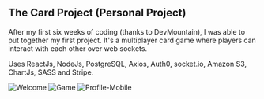 ## The Card Project (Personal Project)

After my first six weeks of coding (thanks to DevMountain), I was able to put together my first project. It's a multiplayer card game where players can interact with each other over web sockets.

Uses ReactJs, NodeJs, PostgreSQL, Axios, Auth0, socket.io, Amazon S3, ChartJs, SASS and Stripe.

<img src="https://s3.amazonaws.com/dev-fun-bucket/card_fun1.png" alt="Welcome" />
<img src="https://s3.amazonaws.com/dev-fun-bucket/card_fun2.png" alt="Game" />
<img src="https://s3.amazonaws.com/dev-fun-bucket/card_fun3.png" alt="Profile-Mobile" />
